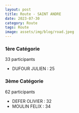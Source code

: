 ```yaml
---
layout: post
title: Route - SAINT ANDRE
date: 2023-07-30
category: Route
tags: Route
image: assets/img/blog/road.jpeg
---
```


### 1ère Catégorie
33 participants
- DUFOUR JULIEN : 25

### 3ème Catégorie
62 participants
- DEFER OLIVIER : 32
- MOULIN FELIX : 34
